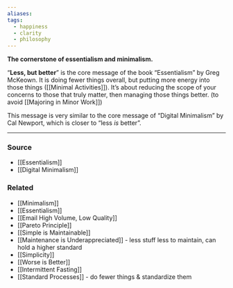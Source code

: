 ```yaml
---
aliases: 
tags:
  - happiness
  - clarity
  - philosophy
---
```

**The cornerstone of essentialism and minimalism.**

“**Less, but better**” is the core message of the book “Essentialism” by Greg McKeown. It is doing fewer things overall, but putting more energy into those things ([[Minimal Activities]]). It’s about reducing the scope of your concerns to those that truly matter, then managing those things better. (to avoid [[Majoring in Minor Work]])

This message is very similar to the core message of “Digital Minimalism” by Cal Newport, which is closer to “less *is* better”.

---

### Source
- [[Essentialism]]
- [[Digital Minimalism]]

### Related
- [[Minimalism]]
- [[Essentialism]]
- [[Email High Volume, Low Quality]]
- [[Pareto Principle]]
- [[Simple is Maintainable]] 
- [[Maintenance is Underappreciated]] - less stuff less to maintain, can hold a higher standard
- [[Simplicity]]
- [[Worse is Better]]
- [[Intermittent Fasting]]
- [[Standard Processes]] - do fewer things & standardize them